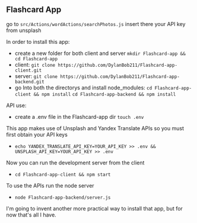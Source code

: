 ## Flashcard App

go to `src/Actions/wordActions/searchPhotos.js`
insert there your API key from unsplash

In order to install this app:

- create a new folder for both client and server `mkdir Flashcard-app && cd Flashcard-app`
- client: `git clone https://github.com/DylanBob211/Flashcard-app-client.git`
- server: `git clone https://github.com/DylanBob211/Flashcard-app-backend.git`
- go Into both the directorys and install node_modules: `cd Flashcard-app-client && npm install` `cd Flashcard-app-backend && npm install`

API use:

- create a .env file in the Flashcard-app dir `touch .env`

This app makes use of Unsplash and Yandex Translate APIs so you must first obtain your API keys

- `echo YANDEX_TRANSLATE_API_KEY=YOUR_API_KEY >> .env && UNSPLASH_API_KEY=YOUR_API_KEY >> .env`

Now you can run the development server from the client
- `cd Flashcard-app-client && npm start`

To use the APIs run the node server
- `node Flashcard-app-backend/server.js`

I'm going to invent another more practical way to install that app, but for now that's all I have.
